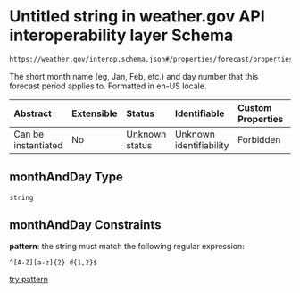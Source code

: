 # Untitled string in weather.gov API interoperability layer Schema

```txt
https://weather.gov/interop.schema.json#/properties/forecast/properties/days/items/properties/periods/items/properties/monthAndDay
```

The short month name (eg, Jan, Feb, etc.) and day number that this forecast period applies to. Formatted in en-US locale.

| Abstract            | Extensible | Status         | Identifiable            | Custom Properties | Additional Properties | Access Restrictions | Defined In                                                                                                 |
| :------------------ | :--------- | :------------- | :---------------------- | :---------------- | :-------------------- | :------------------ | :--------------------------------------------------------------------------------------------------------- |
| Can be instantiated | No         | Unknown status | Unknown identifiability | Forbidden         | Allowed               | none                | [interop-layer.schema.json\*](../../../api-interop-layer/interop-layer.schema.json "open original schema") |

## monthAndDay Type

`string`

## monthAndDay Constraints

**pattern**: the string must match the following regular expression:&#x20;

```regexp
^[A-Z][a-z]{2} d{1,2}$
```

[try pattern](https://regexr.com/?expression=%5E%5BA-Z%5D%5Ba-z%5D%7B2%7D%20d%7B1%2C2%7D%24 "try regular expression with regexr.com")
